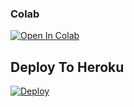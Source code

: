 
                                      
                                      
                                      
                                    

### Colab
[![Open In Colab](https://colab.research.google.com/assets/colab-badge.svg)](https://github.com/.ipyn)

## Deploy To Heroku

[![Deploy](https://www.herokucdn.com/deploy/button.svg)](https://heroku.com/deploy?template=https://github.com/sonikaji123/TXT-to-Video-)
